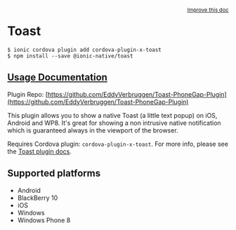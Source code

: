 <a style="float:right;font-size:12px;" href="http://github.com/ionic-team/ionic-native/edit/master/src/@ionic-native/plugins/toast/index.ts#L36">
  Improve this doc
</a>

# Toast

```
$ ionic cordova plugin add cordova-plugin-x-toast
$ npm install --save @ionic-native/toast
```

## [Usage Documentation](https://ionicframework.com/docs/native/toast/)

Plugin Repo: [https://github.com/EddyVerbruggen/Toast-PhoneGap-Plugin](https://github.com/EddyVerbruggen/Toast-PhoneGap-Plugin)

This plugin allows you to show a native Toast (a little text popup) on iOS, Android and WP8. It's great for showing a non intrusive native notification which is guaranteed always in the viewport of the browser.

Requires Cordova plugin: `cordova-plugin-x-toast`. For more info, please see the [Toast plugin docs](https://github.com/EddyVerbruggen/Toast-PhoneGap-Plugin).

## Supported platforms
- Android
- BlackBerry 10
- iOS
- Windows
- Windows Phone 8



